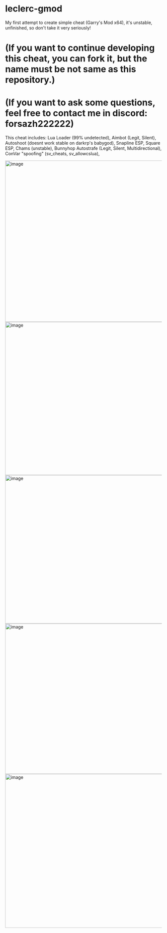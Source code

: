# leclerc-gmod
My first attempt to create simple cheat (Garry's Mod x64), it's unstable, unfinished, so don't take it very seriously!

# (If you want to continue developing this cheat, you can fork it, but the name must be not same as this repository.)
# (If you want to ask some questions, feel free to contact me in discord: forsazh222222)

This cheat includes:
Lua Loader (99% undetected),
Aimbot (Legit, Silent),
Autoshoot (doesnt work stable on darkrp's babygod),
Snapline ESP,
Square ESP,
Chams (unstable),
Bunnyhop
Autostrafe (Legit, Silent, Multidirectional),
ConVar "spoofing" (sv_cheats, sv_allowcslua),

<img width="881" height="517" alt="image" src="https://github.com/user-attachments/assets/499d48c7-de3a-4ac0-b8e4-6949d75af7f3" />
<img width="840" height="491" alt="image" src="https://github.com/user-attachments/assets/98f873cc-ff56-4832-b6dd-fc37cf0f3420" />
<img width="861" height="476" alt="image" src="https://github.com/user-attachments/assets/03ea0984-a7f5-47e7-9295-3828d1163a05" />
<img width="878" height="482" alt="image" src="https://github.com/user-attachments/assets/b3a7d676-8dcc-4828-9a43-7307d7496607" />
<img width="829" height="493" alt="image" src="https://github.com/user-attachments/assets/7cac8840-0704-4301-b60a-a538cfedf538" />

